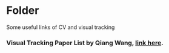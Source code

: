 # Folder
Some useful links of CV and visual tracking
### Visual Tracking Paper List by Qiang Wang, [link here](https://github.com/foolwood/benchmark_results).
